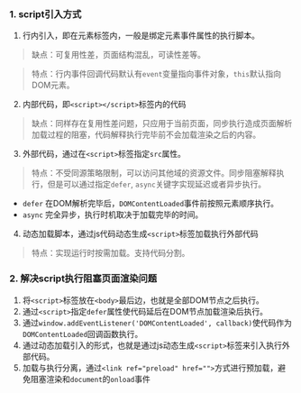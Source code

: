 ### 1. script引入方式

1. 行内引入，即在元素标签内，一般是绑定元素事件属性的执行脚本。
> 缺点：可复用性差，页面结构混乱，可读性差等。

> 特点：行内事件回调代码默认有`event`变量指向事件对象，`this`默认指向DOM元素。
2. 内部代码，即`<script></script>`标签内的代码
> 缺点：同样存在复用性差问题，只应用于当前页面，同步执行造成页面解析加载过程的阻塞，代码解释执行完毕前不会加载渲染之后的内容。
3. 外部代码，通过在`<script>`标签指定`src`属性。
> 特点：不受同源策略限制，可以访问其他域的资源文件。同步阻塞解释执行，但是可以通过指定`defer`, `async`关键字实现延迟或者异步执行。
* `defer` 在DOM解析完毕后，`DOMContentLoaded`事件前按照元素顺序执行。
* `async` 完全异步，执行时机取决于加载完毕的时间。
4. 动态加载脚本，通过js代码动态生成`<script>`标签加载执行外部代码
> 特点：实现运行时按需加载。支持代码分割。

### 2. 解决script执行阻塞页面渲染问题

1. 将`<script>`标签放在`<body>`最后边，也就是全部DOM节点之后执行。
2. 通过`<script>`指定`defer`属性使代码延后在DOM节点加载渲染后执行。
3. 通过`window.addEventListener('DOMContentLoaded', callback)`使代码作为`DOMContentLoaded`回调函数执行。
4. 通过动态加载引入的形式，也就是通过js动态生成`<script>`标签来引入执行外部代码。
5. 加载与执行分离，通过`<link ref="preload" href="">`方式进行预加载，避免阻塞渲染和`document`的`onload`事件
